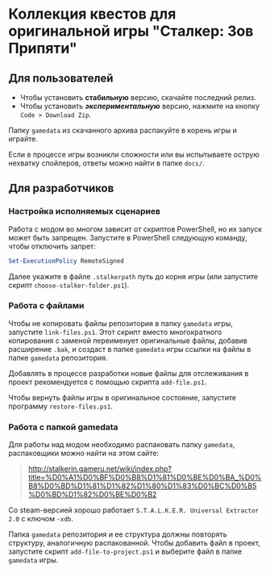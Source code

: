 # Коллекция квестов для оригинальной игры "Сталкер: Зов Припяти"

## Для пользователей

- Чтобы установить **стабильную** версию, скачайте последний релиз.
- Чтобы установить ***экспериментальную*** версию, нажмите на кнопку `Code > Download Zip`.

Папку `gamedata` из скачанного архива распакуйте в корень игры и играйте.

Если в процессе игры возникли сложности или вы испытываете острую нехватку спойлеров, ответы можно найти в папке `docs/`.

## Для разработчиков

### Настройка исполняемых сценариев

Работа с модом во многом зависит от скриптов PowerShell, но их запуск может быть запрещен. Запустите в PowerShell следующую команду, чтобы отключить запрет:

```PowerShell
Set-ExecutionPolicy RemoteSigned
```

Далее укажите в файле `.stalkerpath` путь до корня игры (или запустите скрипт `choose-stalker-folder.ps1`).

### Работа с файлами

Чтобы не копировать файлы репозитория в папку `gamedata` игры, запустите `link-files.ps1`. Этот скрипт вместо многократного копирования с заменой переименует оригинальные файлы, добавив расширение `.bak`, и создаст в папке `gamedata` игры ссылки на файлы в папке `gamedata` репозитория.

Добавлять в процессе разработки новые файлы для отслеживания в проект рекомендуется с помощью скрипта `add-file.ps1`.

Чтобы вернуть файлы игры в оригинальное состояние, запустите программу `restore-files.ps1`.

### Работа с папкой gamedata

Для работы над модом необходимо распаковать папку `gamedata`, распаковщики можно найти на этом сайте:

> http://stalkerin.gameru.net/wiki/index.php?title=%D0%A1%D0%BF%D0%B8%D1%81%D0%BE%D0%BA_%D0%B8%D0%BD%D1%81%D1%82%D1%80%D1%83%D0%BC%D0%B5%D0%BD%D1%82%D0%BE%D0%B2

Со steam-версией хорошо работает `S.T.A.L.K.E.R. Universal Extractor 2.0` с ключом `-xdb`.

Папка `gamedata` репозитория и ее структура должны повторять структуру, аналогичную распакованной. Чтобы добавить файл в проект, запустите скрипт `add-file-to-project.ps1` и выберите файл в папке `gamedata` игры.
